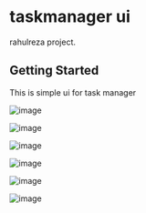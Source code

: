 # taskmanager ui

rahulreza project.

## Getting Started

This is simple ui for task manager

![image](https://github.com/Rahulreza/taskmanager-demo/assets/48874418/3b0f2fe9-491f-4bc3-ab21-bf7ccde778d6)

![image](https://github.com/Rahulreza/taskmanager-demo/assets/48874418/bb25ae70-d859-45b1-a6e1-b950ed2124e6)

![image](https://github.com/Rahulreza/taskmanager-demo/assets/48874418/3a86737b-88bd-4060-b526-db600f15bd34)

![image](https://github.com/Rahulreza/taskmanager-demo/assets/48874418/628db9ed-b8d6-4ed9-992e-02ee67f1debe)

![image](https://github.com/Rahulreza/taskmanager-demo/assets/48874418/e3d9cdb7-34d5-4b85-9efb-ec4e0917a3b2)

![image](https://github.com/Rahulreza/taskmanager-demo/assets/48874418/710e2f8d-355e-46ef-8759-1840410444bb)




